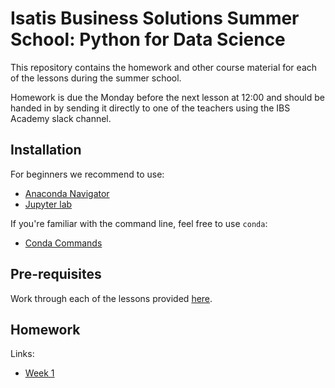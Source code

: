 # Isatis Business Solutions Summer School: Python for Data Science

This repository contains the homework and other course material for each of the lessons during the summer school.

Homework is due the Monday before the next lesson at 12:00 and should be handed in by sending it directly to one of the teachers using the IBS Academy slack channel.

## Installation

For beginners we recommend to use:

- [Anaconda Navigator](https://docs.anaconda.com/anaconda/navigator/)
- [Jupyter lab](https://jupyterlab.readthedocs.io/en/stable/getting_started/installation.html)

If you're familiar with the command line, feel free to use `conda`:

- [Conda Commands](https://docs.conda.io/projects/conda/en/latest/commands.html)

## Pre-requisites

Work through each of the lessons provided [here](https://github.com/sijmenw/learn-python3).

## Homework

Links:

- [Week 1](https://github.com/sijmenw/IBS-python-for-data-science/tree/master/homework/week1)






